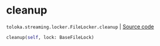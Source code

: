 # cleanup
`toloka.streaming.locker.FileLocker.cleanup` | [Source code](https://github.com/Toloka/toloka-kit/blob/v0.1.26/src/streaming/locker.py#L101)

```python
cleanup(self, lock: BaseFileLock)
```

